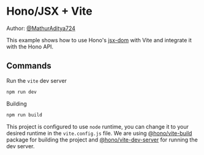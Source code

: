 # Hono/JSX + Vite

Author: [@MathurAditya724](https://github.com/MathurAditya724)

This example shows how to use Hono's [jsx-dom](https://hono.dev/docs/guides/jsx-dom) with Vite and integrate it with the Hono API.

## Commands

Run the `vite` dev server

```bash
npm run dev
```

Building

```bash
npm run build
```

This project is configured to use `node` runtime, you can change it to your desired runtime in the `vite.config.js` file. We are using [@hono/vite-build](https://www.npmjs.com/package/@hono/vite-build) package for building the project and [@hono/vite-dev-server](https://www.npmjs.com/package/@hono/vite-dev-server) for running the dev server.

